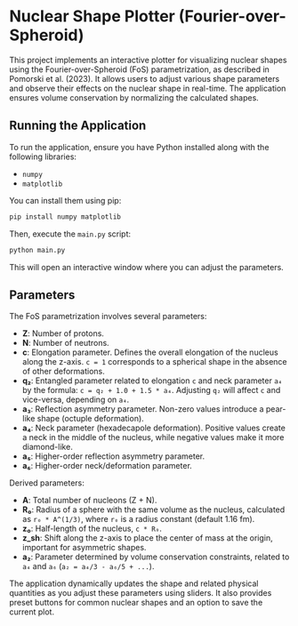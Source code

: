 # Nuclear Shape Plotter (Fourier-over-Spheroid)

This project implements an interactive plotter for visualizing nuclear shapes using the Fourier-over-Spheroid (FoS) parametrization, as described in Pomorski et al. (2023). It allows users to adjust various shape parameters and observe their effects on the nuclear shape in real-time. The application ensures volume conservation by normalizing the calculated shapes.

## Running the Application

To run the application, ensure you have Python installed along with the following libraries:
- `numpy`
- `matplotlib`

You can install them using pip:
```bash
pip install numpy matplotlib
```

Then, execute the `main.py` script:
```bash
python main.py
```

This will open an interactive window where you can adjust the parameters.

## Parameters

The FoS parametrization involves several parameters:

-   **Z**: Number of protons.
-   **N**: Number of neutrons.
-   **c**: Elongation parameter. Defines the overall elongation of the nucleus along the z-axis. `c = 1` corresponds to a spherical shape in the absence of other deformations.
-   **q₂**: Entangled parameter related to elongation `c` and neck parameter `a₄` by the formula: `c = q₂ + 1.0 + 1.5 * a₄`. Adjusting `q₂` will affect `c` and vice-versa, depending on `a₄`.
-   **a₃**: Reflection asymmetry parameter. Non-zero values introduce a pear-like shape (octuple deformation).
-   **a₄**: Neck parameter (hexadecapole deformation). Positive values create a neck in the middle of the nucleus, while negative values make it more diamond-like.
-   **a₅**: Higher-order reflection asymmetry parameter.
-   **a₆**: Higher-order neck/deformation parameter.

Derived parameters:
-   **A**: Total number of nucleons (Z + N).
-   **R₀**: Radius of a sphere with the same volume as the nucleus, calculated as `r₀ * A^(1/3)`, where `r₀` is a radius constant (default 1.16 fm).
-   **z₀**: Half-length of the nucleus, `c * R₀`.
-   **z_sh**: Shift along the z-axis to place the center of mass at the origin, important for asymmetric shapes.
-   **a₂**: Parameter determined by volume conservation constraints, related to `a₄` and `a₆` (`a₂ = a₄/3 - a₆/5 + ...`).

The application dynamically updates the shape and related physical quantities as you adjust these parameters using sliders. It also provides preset buttons for common nuclear shapes and an option to save the current plot.
